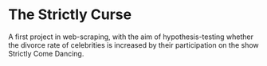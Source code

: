 # The Strictly Curse
A first project in web-scraping, with the aim of hypothesis-testing whether the divorce rate of celebrities is increased by their participation on the show Strictly Come Dancing.
